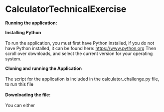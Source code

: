 # CalculatorTechnicalExercise

**Running the application:**

**Installing Python**
<br></br>
To run the application, you must first have Python installed, if you do not have Python installed, it can be found here: https://www.python.org
Then scroll over downloads, and select the current version for your operating system.

**Cloning and running the Application**
<br></br>
The script for the application is included in the calculator_challenge.py file, to run this file
<br></br>
**Downloading the file:**
<br></br>
You can either

